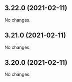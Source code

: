 ## 3.22.0 (2021-02-11)

No changes.

## 3.21.0 (2021-02-11)

No changes.

## 3.20.0 (2021-02-11)

No changes.
